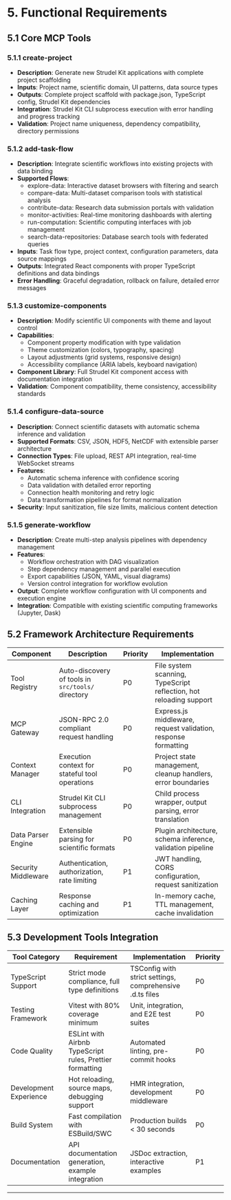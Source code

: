 # 5. Functional Requirements

## 5.1 Core MCP Tools

### 5.1.1 create-project

- **Description**: Generate new Strudel Kit applications with complete project scaffolding
- **Inputs**: Project name, scientific domain, UI patterns, data source types
- **Outputs**: Complete project scaffold with package.json, TypeScript config, Strudel Kit dependencies
- **Integration**: Strudel Kit CLI subprocess execution with error handling and progress tracking
- **Validation**: Project name uniqueness, dependency compatibility, directory permissions

### 5.1.2 add-task-flow

- **Description**: Integrate scientific workflows into existing projects with data binding
- **Supported Flows**:
  - explore-data: Interactive dataset browsers with filtering and search
  - compare-data: Multi-dataset comparison tools with statistical analysis
  - contribute-data: Research data submission portals with validation
  - monitor-activities: Real-time monitoring dashboards with alerting
  - run-computation: Scientific computing interfaces with job management
  - search-data-repositories: Database search tools with federated queries
- **Inputs**: Task flow type, project context, configuration parameters, data source mappings
- **Outputs**: Integrated React components with proper TypeScript definitions and data bindings
- **Error Handling**: Graceful degradation, rollback on failure, detailed error messages

### 5.1.3 customize-components

- **Description**: Modify scientific UI components with theme and layout control
- **Capabilities**:
  - Component property modification with type validation
  - Theme customization (colors, typography, spacing)
  - Layout adjustments (grid systems, responsive design)
  - Accessibility compliance (ARIA labels, keyboard navigation)
- **Component Library**: Full Strudel Kit component access with documentation integration
- **Validation**: Component compatibility, theme consistency, accessibility standards

### 5.1.4 configure-data-source

- **Description**: Connect scientific datasets with automatic schema inference and validation
- **Supported Formats**: CSV, JSON, HDF5, NetCDF with extensible parser architecture
- **Connection Types**: File upload, REST API integration, real-time WebSocket streams
- **Features**:
  - Automatic schema inference with confidence scoring
  - Data validation with detailed error reporting
  - Connection health monitoring and retry logic
  - Data transformation pipelines for format normalization
- **Security**: Input sanitization, file size limits, malicious content detection

### 5.1.5 generate-workflow

- **Description**: Create multi-step analysis pipelines with dependency management
- **Features**:
  - Workflow orchestration with DAG visualization
  - Step dependency management and parallel execution
  - Export capabilities (JSON, YAML, visual diagrams)
  - Version control integration for workflow evolution
- **Output**: Complete workflow configuration with UI components and execution engine
- **Integration**: Compatible with existing scientific computing frameworks (Jupyter, Dask)

## 5.2 Framework Architecture Requirements

| Component           | Description                                       | Priority | Implementation                                                     |
| ------------------- | ------------------------------------------------- | -------- | ------------------------------------------------------------------ |
| Tool Registry       | Auto-discovery of tools in `src/tools/` directory | P0       | File system scanning, TypeScript reflection, hot reloading support |
| MCP Gateway         | JSON-RPC 2.0 compliant request handling           | P0       | Express.js middleware, request validation, response formatting     |
| Context Manager     | Execution context for stateful tool operations    | P0       | Project state management, cleanup handlers, error boundaries       |
| CLI Integration     | Strudel Kit CLI subprocess management             | P0       | Child process wrapper, output parsing, error translation           |
| Data Parser Engine  | Extensible parsing for scientific formats         | P0       | Plugin architecture, schema inference, validation pipeline         |
| Security Middleware | Authentication, authorization, rate limiting      | P1       | JWT handling, CORS configuration, request sanitization             |
| Caching Layer       | Response caching and optimization                 | P1       | In-memory cache, TTL management, cache invalidation                |

## 5.3 Development Tools Integration

| Tool Category          | Requirement                                              | Implementation                                           | Priority |
| ---------------------- | -------------------------------------------------------- | -------------------------------------------------------- | -------- |
| TypeScript Support     | Strict mode compliance, full type definitions            | TSConfig with strict settings, comprehensive .d.ts files | P0       |
| Testing Framework      | Vitest with 80% coverage minimum                         | Unit, integration, and E2E test suites                   | P0       |
| Code Quality           | ESLint with Airbnb TypeScript rules, Prettier formatting | Automated linting, pre-commit hooks                      | P0       |
| Development Experience | Hot reloading, source maps, debugging support            | HMR integration, development middleware                  | P0       |
| Build System           | Fast compilation with ESBuild/SWC                        | Production builds < 30 seconds                           | P0       |
| Documentation          | API documentation generation, example integration        | JSDoc extraction, interactive examples                   | P1       |

---
